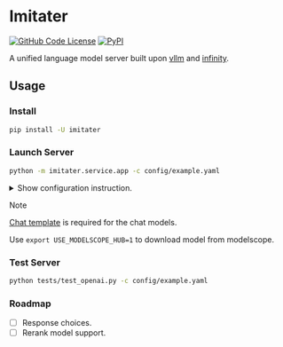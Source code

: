 # Imitater

[![GitHub Code License](https://img.shields.io/github/license/the-seeds/imitater)](LICENSE)
[![PyPI](https://img.shields.io/pypi/v/imitater)](https://pypi.org/project/imitater/)

A unified language model server built upon [vllm](https://github.com/vllm-project/vllm) and [infinity](https://github.com/michaelfeil/infinity).

## Usage

### Install

```bash
pip install -U imitater
```

### Launch Server

```bash
python -m imitater.service.app -c config/example.yaml
```

<details><summary>Show configuration instruction.</summary>

#### Add an OpenAI model

```yaml
- name: OpenAI model name
- token: OpenAI token
```

#### Add a chat model

```yaml
- name: Display name
- path: Model name on hub or local model path
- device: Device IDs
- port: Port ID
- maxlen: Maximum model length (optional)
- agent_type: Agent type (optional) {react, aligned}
- template: Template jinja file (optional)
- gen_config: Generation config folder (optional)
```

#### Add an embedding model

```yaml
- name: Display name
- path: Model name on hub or local model path
- device: Device IDs (does not support multi-gpus)
- port: Port ID
- batch_size: Batch size (optional)
```

</details>

> [!NOTE]
> [Chat template](https://huggingface.co/docs/transformers/chat_templating) is required for the chat models.
>
> Use `export USE_MODELSCOPE_HUB=1` to download model from modelscope.

### Test Server

```bash
python tests/test_openai.py -c config/example.yaml
```

### Roadmap

- [ ] Response choices.
- [ ] Rerank model support.
